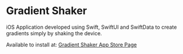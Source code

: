 # Gradient Shaker

iOS Application developed using Swift, SwiftUI and SwiftData to create gradients simply by shaking the device.

Available to install at: [Gradient Shaker App Store Page](https://apps.apple.com/gb/app/gradient-shaker/id6499209609)

